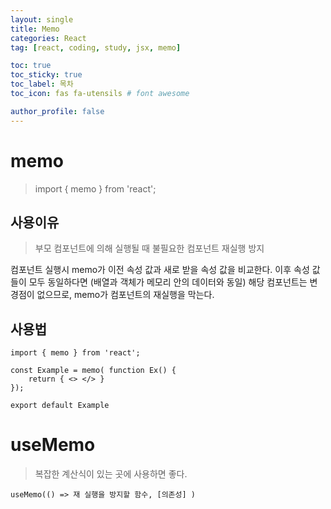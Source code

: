 ```yaml
---
layout: single
title: Memo
categories: React
tag: [react, coding, study, jsx, memo]

toc: true
toc_sticky: true
toc_label: 목차
toc_icon: fas fa-utensils # font awesome

author_profile: false
---
```


# memo

> import { memo } from 'react';

## 사용이유
>부모 컴포넌트에 의해 실행될 때 불필요한 컴포넌트 재실행 방지

컴포넌트 실행시 memo가 이전 속성 값과 새로 받을 속성 값을 비교한다.
이후 속성 값들이 모두 동일하다면
(배열과 객체가 메모리 안의 데이터와 동일)
해당 컴포넌트는 변경점이 없으므로, memo가 컴포넌트의 재실행을 막는다.

## 사용법
```
import { memo } from 'react';

const Example = memo( function Ex() {
	return { <> </> }
});

export default Example
```

# useMemo

>복잡한 계산식이 있는 곳에 사용하면 좋다.

```
useMemo(() => 재 실행을 방지할 함수, [의존성] )
```